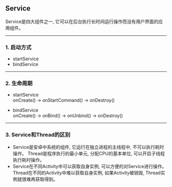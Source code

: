 ## Service
Service是四大组件之一, 它可以在后台执行长时间运行操作而没有用户界面的应用组件。

---

### 1. 启动方式
* startService
* bindService

---

### 2. 生命周期
* startService <br />
onCreate() -> onStartCommand() -> onDestroy()

* bindService <br />
onCreate() -> onBind() -> onUnbind() -> onDestroy()

---

### 3. Service和Thread的区别
* Service是安卓中系统的组件, 它运行在独立进程的主线程中, 不可以执行耗时操作。
Thread是程序执行的最小单元, 分配CPU的基本单位, 可以开启子线程执行耗时操作。
* Service在不同Activity中可以获取自身实例, 可以方便的对Service进行操作。
Thread在不同的Activity中难以获取自身实例, 如果Activity被销毁, Thread实例就很难再获取得到。
